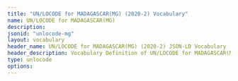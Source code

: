 ```yaml
---
title: "UN/LOCODE for MADAGASCAR(MG) (2020-2) Vocabulary"
name: UN/LOCODE for MADAGASCAR(MG) 
description: 
jsonid: "unlocode-mg"
layout: vocabulary
header_name: UN/LOCODE for MADAGASCAR(MG) (2020-2) JSON-LD Vocabulary
header_description: Vocabulary Definition of UN/LOCODE for MADAGASCAR(MG) (2020-2) semantics in HTML format. JSON-LD format is available at [unlocode-mg.jsonld](/vocabulary/unlocode-mg.jsonld)
type: unlocode
options:
---
```

